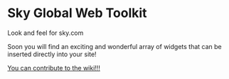 Sky Global Web Toolkit
========================

Look and feel for sky.com


Soon you will find an exciting and wonderful array of widgets that can be inserted directly into your site!

[You can contribute to the wiki!!!](https://github.com/bskyb-commerce/bskyb-commerce.github.io/wiki)
